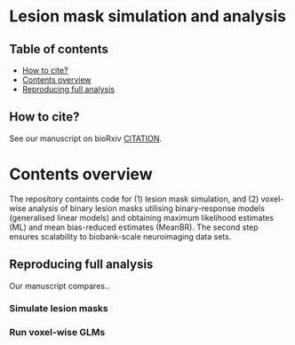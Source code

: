 # Lesion mask simulation and analysis 
  
## Table of contents
   * [How to cite?](#how-to-cite)
   * [Contents overview](#contents-overview)
   * [Reproducing full analysis](#reproducing-full-analysis)

## How to cite?

See our manuscript on bioRxiv [CITATION](CITATION).

# Contents overview

The repository containts code for (1) lesion mask simulation, and (2) voxel-wise analysis of binary lesion masks utilising binary-response models (generalised linear models) and obtaining maximum likelihood estimates (ML) and mean bias-reduced estimates (MeanBR). The second step ensures scalability to biobank-scale neuroimaging data sets.  

## Reproducing full analysis
Our manuscript compares..

### Simulate lesion masks


### Run voxel-wise GLMs

